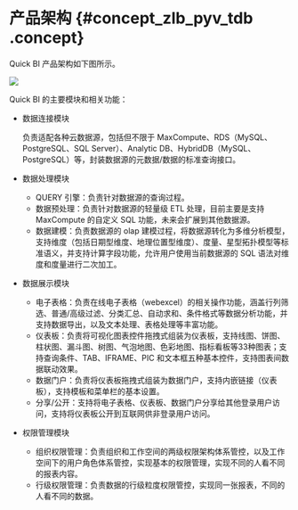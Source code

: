 # 产品架构 {#concept_zlb_pyv_tdb .concept}

Quick BI 产品架构如下图所示。

![](http://static-aliyun-doc.oss-cn-hangzhou.aliyuncs.com/assets/img/9064/15446912401012_zh-CN.png)

Quick BI 的主要模块和相关功能：

-   数据连接模块

    负责适配各种云数据源，包括但不限于 MaxCompute、RDS（MySQL、PostgreSQL、SQL Server）、Analytic DB、HybridDB（MySQL、PostgreSQL）等，封装数据源的元数据/数据的标准查询接口。

-   数据处理模块
    -   QUERY 引擎：负责针对数据源的查询过程。
    -   数据预处理：负责针对数据源的轻量级 ETL 处理，目前主要是支持 MaxCompute 的自定义 SQL 功能，未来会扩展到其他数据源。
    -   数据建模：负责数据源的 olap 建模过程，将数据源转化为多维分析模型，支持维度（包括日期型维度、地理位置型维度）、度量、星型拓扑模型等标准语义，并支持计算字段功能，允许用户使用当前数据源的 SQL 语法对维度和度量进行二次加工。
-   数据展示模块
    -   电子表格：负责在线电子表格（webexcel）的相关操作功能，涵盖行列筛选、普通/高级过滤、分类汇总、自动求和、条件格式等数据分析功能，并支持数据导出，以及文本处理、表格处理等丰富功能。
    -   仪表板：负责将可视化图表控件拖拽式组装为仪表板，支持线图、饼图、柱状图、漏斗图、树图、气泡地图、色彩地图、指标看板等33种图表；支持查询条件、TAB、IFRAME、PIC 和文本框五种基本控件，支持图表间数据联动效果。
    -   数据门户：负责将仪表板拖拽式组装为数据门户，支持内嵌链接（仪表板），支持模板和菜单栏的基本设置。
    -   分享/公开：支持将电子表格、仪表板、数据门户分享给其他登录用户访问，支持将仪表板公开到互联网供非登录用户访问。
-   权限管理模块
    -   组织权限管理：负责组织和工作空间的两级权限架构体系管控，以及工作空间下的用户角色体系管控，实现基本的权限管理，实现不同的人看不同的报表内容。
    -   行级权限管理：负责数据的行级粒度权限管控，实现同一张报表，不同的人看不同的数据。

